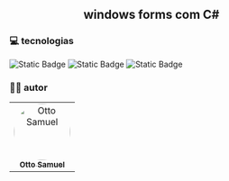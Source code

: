  <h2 align="center">windows forms com C# </h1>

### 💻 tecnologias
![Static Badge](https://img.shields.io/badge/C%23-%23512BD4?style=for-the-badge&logo=C%23&logoColor=black)
![Static Badge](https://img.shields.io/badge/visualstudio-%235C2D91?style=for-the-badge&logo=Visual%20Studio&logoColor=black)
![Static Badge](https://img.shields.io/badge/.NET-512BD4?style=for-the-badge&logo=.NET&logoColor=black)

### 🧑‍💻 autor 

<table
  <tr>
     <td align="center">
       <a href="https://github.com/Otto-Samuel">
         <img src="https://avatars.githubusercontent.com/u/162514493?v=4" style="border-radius: 50%" width="100px;" alt="Otto Samuel"/>
         <br />
         <sub><b>Otto Samuel</b></sub>
       </a>
     </td>
  </tr>
</table>
